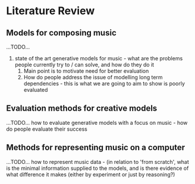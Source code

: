 
# Literature Review

## Models for composing music
...TODO... 
1. state of the art generative models for music - what are the problems people currently try to / can solve, and how do they do it
    1. Main point is to motivate need for better evaluation
    2. How do people address the issue of modelling long term dependencies - this is what we are going to aim to show is poorly evaluated


## Evaluation methods for creative models
...TODO... how to evaluate generative models with a focus on music - how do people evaluate their success

## Methods for representing music on a computer
...TODO... how to represent music data - (in relation to 'from scratch', what is the minimal information supplied to the models, and is there evidence of what difference it makes (either by experiment or just by reasoning?)
